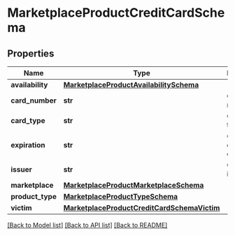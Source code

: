# MarketplaceProductCreditCardSchema


## Properties
Name | Type | Description | Notes
------------ | ------------- | ------------- | -------------
**availability** | [**MarketplaceProductAvailabilitySchema**](MarketplaceProductAvailabilitySchema.md) |  | [optional] 
**card_number** | **str** | Credit card number. | [optional] 
**card_type** | **str** | Credit card type. | [optional] 
**expiration** | **str** | Credit card expiration date. | [optional] 
**issuer** | **str** | Credit card issuer. | [optional] 
**marketplace** | [**MarketplaceProductMarketplaceSchema**](MarketplaceProductMarketplaceSchema.md) |  | [optional] 
**product_type** | [**MarketplaceProductTypeSchema**](MarketplaceProductTypeSchema.md) |  | [optional] 
**victim** | [**MarketplaceProductCreditCardSchemaVictim**](MarketplaceProductCreditCardSchemaVictim.md) |  | [optional] 

[[Back to Model list]](../README.md#documentation-for-models) [[Back to API list]](../README.md#documentation-for-api-endpoints) [[Back to README]](../README.md)


